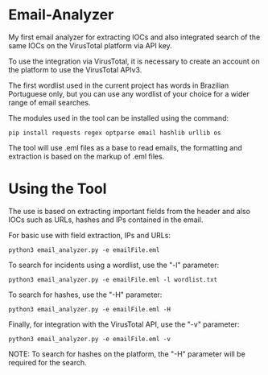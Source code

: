 # Email-Analyzer
                                                 
My first email analyzer for extracting IOCs and also integrated search of the same IOCs on the VirusTotal platform via API key.

To use the integration via VirusTotal, it is necessary to create an account on the platform to use the VirusTotal APIv3.

The first wordlist used in the current project has words in Brazilian Portuguese only, but you can use any wordlist of your choice for a wider range of email searches.

The modules used in the tool can be installed using the command:
```
pip install requests regex optparse email hashlib urllib os
```
The tool will use .eml files as a base to read emails, the formatting and extraction is based on the markup of .eml files.

# Using the Tool

The use is based on extracting important fields from the header and also IOCs such as URLs, hashes and IPs contained in the email.

For basic use with field extraction, IPs and URLs:
```
python3 email_analyzer.py -e emailFile.eml
```

To search for incidents using a wordlist, use the "-l" parameter:
```
python3 email_analyzer.py -e emailFile.eml -l wordlist.txt
```

To search for hashes, use the "-H" parameter: 
```
python3 email_analyzer.py -e emailFile.eml -H
```

Finally, for integration with the VirusTotal API, use the "-v" parameter:
```
python3 email_analyzer.py -e emailFile.eml -v
```

NOTE: To search for hashes on the platform, the "-H" parameter will be required for the search.
